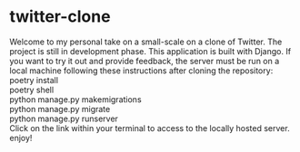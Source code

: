 # twitter-clone
Welcome to my personal take on a small-scale on a clone of Twitter. The project is still in development phase.
This application is built with Django. If you want to try it out and provide feedback, the server must be run on a local machine following these instructions after cloning the repository:
poetry install \
poetry shell \
python manage.py makemigrations \
python manage.py migrate \
python manage.py runserver \
Click on the link within your terminal to access to the locally hosted server. \
enjoy!
